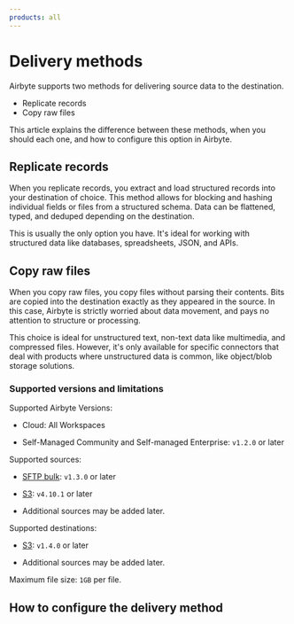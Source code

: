 ```yaml
---
products: all
---
```


# Delivery methods

Airbyte supports two methods for delivering source data to the destination.

- Replicate records
- Copy raw files

This article explains the difference between these methods, when you should each one, and how to configure this option in Airbyte.

## Replicate records

When you replicate records, you extract and load structured records into your destination of choice. This method allows for blocking and hashing individual fields or files from a structured schema. Data can be flattened, typed, and deduped depending on the destination.

This is usually the only option you have. It's ideal for working with structured data like databases, spreadsheets, JSON, and APIs.

## Copy raw files

When you copy raw files, you copy files without parsing their contents. Bits are copied into the destination exactly as they appeared in the source. In this case, Airbyte is strictly worried about data movement, and pays no attention to structure or processing. 

This choice is ideal for unstructured text, non-text data like multimedia, and compressed files. However, it's only available for specific connectors that deal with products where unstructured data is common, like object/blob storage solutions.

### Supported versions and limitations

Supported Airbyte Versions:

- Cloud: All Workspaces

- Self-Managed Community and Self-managed Enterprise: `v1.2.0` or later

Supported sources:

- [SFTP bulk](../integrations/sources/sftp-bulk): `v1.3.0` or later

- [S3](../integrations/sources/s3): `v4.10.1` or later

- Additional sources may be added later.

Supported destinations:

- [S3](../integrations/destinations/s3): `v1.4.0` or later

- Additional sources may be added later.

Maximum file size: `1GB` per file.

## How to configure the delivery method